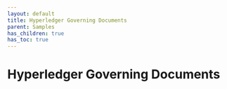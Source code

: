 ```yaml
---
layout: default
title: Hyperledger Governing Documents
parent: Samples
has_children: true
has_toc: true
---
```

[//]: # (SPDX-License-Identifier: CC-BY-4.0)

# Hyperledger Governing Documents

